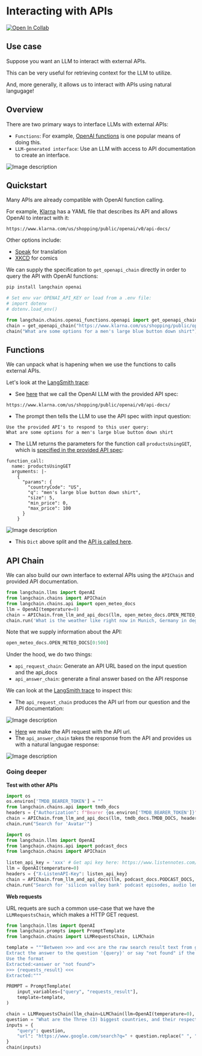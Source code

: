 # Interacting with APIs

[![Open In Collab](https://colab.research.google.com/assets/colab-badge.svg)](https://colab.research.google.com/github/langchain-ai/langchain/blob/master/docs/extras/use_cases/apis.ipynb)

## Use case 

Suppose you want an LLM to interact with external APIs.

This can be very useful for retrieving context for the LLM to utilize.

And, more generally, it allows us to interact with APIs using natural langugage! 
 

## Overview

There are two primary ways to interface LLMs with external APIs:
 
* `Functions`: For example, [OpenAI functions](https://platform.openai.com/docs/guides/gpt/function-calling) is one popular means of doing this.
* `LLM-generated interface`: Use an LLM with access to API documentation to create an interface.

![Image description](/img/api_use_case.png)

## Quickstart 

Many APIs are already compatible with OpenAI function calling.

For example, [Klarna](https://www.klarna.com/international/press/klarna-brings-smoooth-shopping-to-chatgpt/) has a YAML file that describes its API and allows OpenAI to interact with it:

```
https://www.klarna.com/us/shopping/public/openai/v0/api-docs/
```

Other options include:

* [Speak](https://api.speak.com/openapi.yaml) for translation
* [XKCD](https://gist.githubusercontent.com/roaldnefs/053e505b2b7a807290908fe9aa3e1f00/raw/0a212622ebfef501163f91e23803552411ed00e4/openapi.yaml) for comics

We can supply the specification to `get_openapi_chain` directly in order to query the API with OpenAI functions:


```python
pip install langchain openai 

# Set env var OPENAI_API_KEY or load from a .env file:
# import dotenv
# dotenv.load_env()
```


```python
from langchain.chains.openai_functions.openapi import get_openapi_chain
chain = get_openapi_chain("https://www.klarna.com/us/shopping/public/openai/v0/api-docs/")
chain("What are some options for a men's large blue button down shirt")
```

## Functions 

We can unpack what is hapening when we use the functions to calls external APIs.

Let's look at the [LangSmith trace](https://smith.langchain.com/public/76a58b85-193f-4eb7-ba40-747f0d5dd56e/r):

* See [here](https://github.com/langchain-ai/langchain/blob/7fc07ba5df99b9fa8bef837b0fafa220bc5c932c/libs/langchain/langchain/chains/openai_functions/openapi.py#L279C9-L279C19) that we call the OpenAI LLM with the provided API spec:

```
https://www.klarna.com/us/shopping/public/openai/v0/api-docs/
```

* The prompt then tells the LLM to use the API spec wiith input question:

```
Use the provided API's to respond to this user query:
What are some options for a men's large blue button down shirt
```

* The LLM returns the parameters for the function call `productsUsingGET`, which is [specified in the provided API spec](https://www.klarna.com/us/shopping/public/openai/v0/api-docs/):
```
function_call:
  name: productsUsingGET
  arguments: |-
    {
      "params": {
        "countryCode": "US",
        "q": "men's large blue button down shirt",
        "size": 5,
        "min_price": 0,
        "max_price": 100
      }
    }
 ```
 
![Image description](/img/api_function_call.png)
 
* This `Dict` above split and the [API is called here](https://github.com/langchain-ai/langchain/blob/7fc07ba5df99b9fa8bef837b0fafa220bc5c932c/libs/langchain/langchain/chains/openai_functions/openapi.py#L215).

## API Chain 

We can also build our own interface to external APIs using the `APIChain` and provided API documentation.


```python
from langchain.llms import OpenAI
from langchain.chains import APIChain
from langchain.chains.api import open_meteo_docs
llm = OpenAI(temperature=0)
chain = APIChain.from_llm_and_api_docs(llm, open_meteo_docs.OPEN_METEO_DOCS, verbose=True)
chain.run('What is the weather like right now in Munich, Germany in degrees Fahrenheit?')
```

Note that we supply information about the API:


```python
open_meteo_docs.OPEN_METEO_DOCS[0:500]
```

Under the hood, we do two things:
    
* `api_request_chain`: Generate an API URL based on the input question and the api_docs
* `api_answer_chain`: generate a final answer based on the API response

We can look at the [LangSmith trace](https://smith.langchain.com/public/1e0d18ca-0d76-444c-97df-a939a6a815a7/r) to inspect this:

* The `api_request_chain` produces the API url from our question and the API documentation:

![Image description](/img/api_chain.png)

* [Here](https://github.com/langchain-ai/langchain/blob/bbd22b9b761389a5e40fc45b0570e1830aabb707/libs/langchain/langchain/chains/api/base.py#L82) we make the API request with the API url.
* The `api_answer_chain` takes the response from the API and provides us with a natural langugae response:

![Image description](/img/api_chain_response.png)

### Going deeper

**Test with other APIs**


```python
import os
os.environ['TMDB_BEARER_TOKEN'] = ""
from langchain.chains.api import tmdb_docs
headers = {"Authorization": f"Bearer {os.environ['TMDB_BEARER_TOKEN']}"}
chain = APIChain.from_llm_and_api_docs(llm, tmdb_docs.TMDB_DOCS, headers=headers, verbose=True)
chain.run("Search for 'Avatar'")
```


```python
import os
from langchain.llms import OpenAI
from langchain.chains.api import podcast_docs
from langchain.chains import APIChain
 
listen_api_key = 'xxx' # Get api key here: https://www.listennotes.com/api/pricing/
llm = OpenAI(temperature=0)
headers = {"X-ListenAPI-Key": listen_api_key}
chain = APIChain.from_llm_and_api_docs(llm, podcast_docs.PODCAST_DOCS, headers=headers, verbose=True)
chain.run("Search for 'silicon valley bank' podcast episodes, audio length is more than 30 minutes, return only 1 results")
```

**Web requests**

URL requets are such a common use-case that we have the `LLMRequestsChain`, which makes a HTTP GET request. 


```python
from langchain.llms import OpenAI
from langchain.prompts import PromptTemplate
from langchain.chains import LLMRequestsChain, LLMChain
```


```python
template = """Between >>> and <<< are the raw search result text from google.
Extract the answer to the question '{query}' or say "not found" if the information is not contained.
Use the format
Extracted:<answer or "not found">
>>> {requests_result} <<<
Extracted:"""

PROMPT = PromptTemplate(
    input_variables=["query", "requests_result"],
    template=template,
)
```


```python
chain = LLMRequestsChain(llm_chain=LLMChain(llm=OpenAI(temperature=0), prompt=PROMPT))
question = "What are the Three (3) biggest countries, and their respective sizes?"
inputs = {
    "query": question,
    "url": "https://www.google.com/search?q=" + question.replace(" ", "+"),
}
chain(inputs)
```
